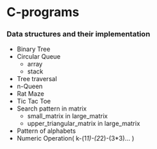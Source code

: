 # C-programs
### Data structures and their implementation

* Binary Tree
* Circular Queue
  * array
  * stack
* Tree traversal
* n-Queen
* Rat Maze
* Tic Tac Toe
* Search pattern in matrix
  * small_matrix in large_matrix
  * upper_triangular_matrix in large_matrix
* Pattern of alphabets
* Numeric Operation( k-(1*1)-(2*2)-(3*3)... )
